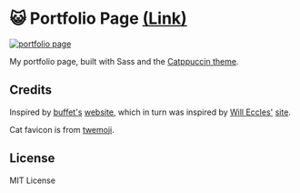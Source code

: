 # 😺 Portfolio Page [(Link)](https://angelo.is-a.dev/)

[![portfolio page](https://user-images.githubusercontent.com/39676098/150769250-162251e3-b3fa-4a26-8be7-9dd507a03e76.png)](https://angelo.is-a.dev)

My portfolio page, built with Sass and the [Catppuccin theme](https://github.com/catppuccin/catppuccin).

## Credits

Inspired by [buffet's](https://github.com/buffet)
[website](https://buffet.sh/), which in turn was inspired by [Will Eccles'](https://github.com/willeccles) [site](https://eccles.dev/).

Cat favicon is from [twemoji](https://github.com/twitter/twemoji).

## License

MIT License
